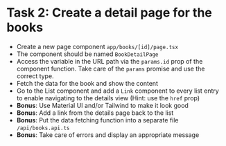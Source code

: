 # Task 2: Create a detail page for the books

- Create a new page component `app/books/[id]/page.tsx`
- The component should be named `BookDetailPage`
- Access the variable in the URL path via the `params.id` prop of the component function. Take care of the `params` promise and use the correct type.
- Fetch the data for the book and show the content
- Go to the List component and add a `Link` component to every list entry to enable navigating to the details view (Hint: use the `href` prop)
- **Bonus**: Use Material UI and/or Tailwind to make it look good
- **Bonus**: Add a link from the details page back to the list
- **Bonus**: Put the data fetching function into a separate file `/api/books.api.ts`
- **Bonus**: Take care of errors and display an appropriate message
